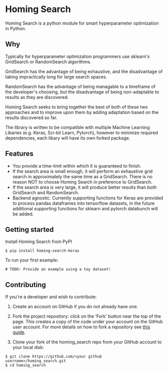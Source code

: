 # Homing Search

Homing Search is a python module for smart hyperparameter optimization in Python.

## Why
Typically for hyperparameter optimization programmers use sklearn's GridSearch or RandomSearch algorithms. 

GridSearch has the advantage of being exhaustive, and the disadvantage of taking impractically long for large search spaces.

RandomSearch has the advantage of being managable to a timeframe of the developer's choosing, but the disadvantage of being non-adaptable to results as they are discovered.

Homing Search seeks to bring together the best of both of these two approaches and to improve upon them by adding adaptation based on the results discovered so far.

The library is written to be compatible with multiple Machine Learning Libaries (e.g. Keras, Sci-kit Learn, Pytorch), however to minimize required dependencies, each libary will have its own forked package.

## Features
* You provide a time-limit within which it is guaranteed to finish.
* If the search area is small enough, it will perform an exhaustive grid search in approximately the same time as a GridSearch. There is no reason NOT to choose Homing Search in preference to GridSearch.
* If the search area is very large, it will produce better results than both GridSearch and RandomSearch.
* Backend agnostic. Currently supporting functions for Keras are provided to process pandas dataframes into tensorflow datasets, in the future additional supporting functions for sklearn and pytorch databunch will be added.

## Getting started

Install Homing Search from PyPI

```
$ pip install homing-search-keras
```

To run your first example:

```
# TODO: Provide an example using a toy dataset!
```

## Contributing
If you're a developer and wish to contribute:

1. Create an account on GitHub if you do not already have one.

2. Fork the project repository: click on the ‘Fork’ button near the top of the page. This creates a copy of the code under your account on the GitHub user account. For more details on how to fork a repository see [this guide](https://help.github.com/articles/fork-a-repo/).

3. Clone your fork of the homing_search repo from your GitHub account to your local disk:

```
$ git clone https://github.com/<your github username>/homing_search.git
$ cd homing_search
```